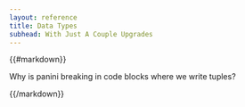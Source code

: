 ```yaml
---
layout: reference
title: Data Types
subhead: With Just A Couple Upgrades
---
```


{{#markdown}}

Why is panini breaking in code blocks where we write tuples?

{{/markdown}}
